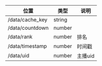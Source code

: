 | 位置              | 类型     | 说明    |
|-----------------|--------|-------|
| /data/cache_key | string |       |
| /data/countdown | number |       |
| /data/rank      | number | 排名    |
| /data/timestamp | number | 时间戳   |
| /data/uid       | number | 主播uid |